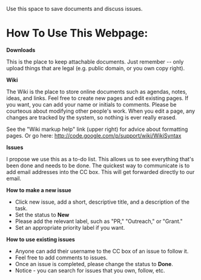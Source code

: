 Use this space to save documents and discuss issues.


# How To Use This Webpage: #


**Downloads**

This is the place to keep attachable documents. Just remember -- only upload things that are legal (e.g. public domain, or you own copy right).

**Wiki**

The Wiki is the place to store online documents such as agendas, notes, ideas, and links. Feel free to create new pages and edit existing pages. If you want, you can add your name or initials to comments. Please be courteous about modifying other people's work. When you edit a page, any changes are tracked by the system, so nothing is ever really erased.

See the "Wiki markup help" link (upper right) for advice about formatting pages. Or go here: http://code.google.com/p/support/wiki/WikiSyntax

**Issues**

I propose we use this as a to-do list. This allows us to see everything that's been done and needs to be done.
The quickest way to communicate is to add email addresses into the CC box. This will get forwarded directly to our email.

**How to make a new issue**

  * Click new issue, add a short, descriptive title, and a description of the task.
  * Set the status to **New**
  * Please add the relevant label, such as "PR," "Outreach," or "Grant."
  * Set an appropriate priority label if you want.

**How to use existing issues**

  * Anyone can add their username to the CC box of an issue to follow it.
  * Feel free to add comments to issues.
  * Once an issue is completed, please change the status to **Done**.
  * Notice - you can search for issues that you own, follow, etc.